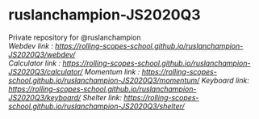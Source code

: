 # ruslanchampion-JS2020Q3
Private repository for @ruslanchampion  
*Webdev link : https://rolling-scopes-school.github.io/ruslanchampion-JS2020Q3/webdev/*  
*Calculator link : https://rolling-scopes-school.github.io/ruslanchampion-JS2020Q3/calculator/*
*Momentum link : https://rolling-scopes-school.github.io/ruslanchampion-JS2020Q3/momentum/*
*Keyboard link:  https://rolling-scopes-school.github.io/ruslanchampion-JS2020Q3/keyboard/*
*Shelter link:  https://rolling-scopes-school.github.io/ruslanchampion-JS2020Q3/shelter/*

